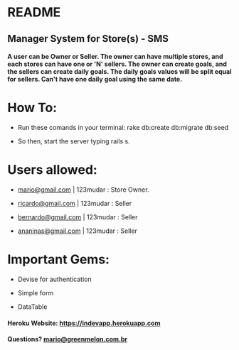# README

## Manager System for Store(s) - SMS
#### A user can be Owner or Seller. The owner can have multiple stores, and each stores can have one or 'N' sellers. The owner can create goals, and the sellers can create daily goals. The daily goals values will be split equal for sellers. Can't have one daily goal using the same date.

# How To:

* Run these comands in your terminal: rake db:create db:migrate db:seed

* So then, start the server typing rails s.

# Users allowed:

* mario@gmail.com | 123mudar : Store Owner.

* ricardo@gmail.com | 123mudar : Seller

* bernardo@gmail.com | 123mudar : Seller

* ananinas@gmail.com | 123mudar : Seller

# Important Gems:

* Devise for authentication

* Simple form

* DataTable

#### Heroku Website: https://indevapp.herokuapp.com

#### Questions? mario@greenmelon.com.br